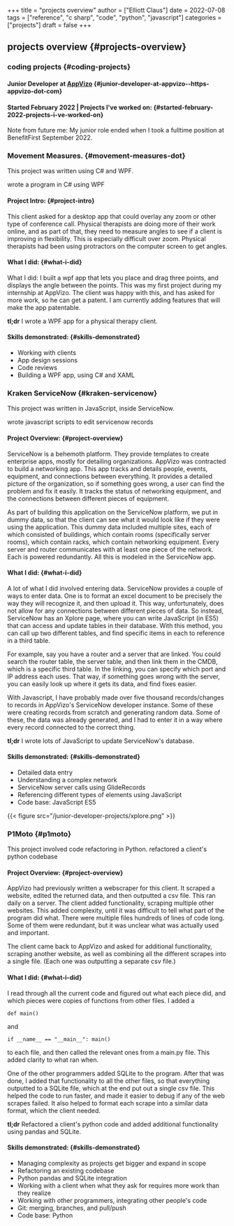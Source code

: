+++
title = "projects overview"
author = ["Elliott Claus"]
date = 2022-07-08
tags = ["reference", "c sharp", "code", "python", "javascript"]
categories = ["projects"]
draft = false
+++

## projects overview {#projects-overview}


### coding projects {#coding-projects}


#### Junior Developer at [AppVizo](https:appvizo.com/) {#junior-developer-at-appvizo--https-appvizo-dot-com}


#### Started February 2022 | Projects I've worked on: {#started-february-2022-projects-i-ve-worked-on}

Note from future me: My junior role ended when I took a fulltime position at BenefitFirst September 2022.


### Movement Measures. {#movement-measures-dot}

This project was written using C# and WPF.

wrote a program in C# using WPF


#### Project Intro: {#project-intro}

This client asked for a desktop app that could overlay any zoom or
other type of conference call. Physical therapists are doing more
of their work online, and as part of that, they need to measure
angles to see if a client is improving in flexibility. This is
especially difficult over zoom. Physical therapists had been using
protractors on the computer screen to get angles.


#### What I did: {#what-i-did}

What I did: I built a wpf app that lets you place and drag three
points, and displays the angle between the points. This was my
first project during my internship at AppVizo. The client was
happy with this, and has asked for more work, so he can get a
patent. I am currently adding features that will make the app
patentable.

**tl;dr** I wrote a WPF app for a physical therapy client.


#### Skills demonstrated: {#skills-demonstrated}

-   Working with clients
-   App design sessions
-   Code reviews
-   Building a WPF app, using C# and XAML


### Kraken ServiceNow {#kraken-servicenow}

This project was written in JavaScript, inside ServiceNow.

wrote javascript scripts to edit servicenow records


#### Project Overview: {#project-overview}

ServiceNow is a behemoth platform. They provide templates to
create enterprise apps, mostly for detailing organizations.
AppVizo was contracted to build a networking app. This app tracks
and details people, events, equipment, and connections between
everything. It provides a detailed picture of the organization, so
if something goes wrong, a user can find the problem and fix it
easily. It tracks the status of networking equipment, and the
connections between different pieces of equipment.

As part of building this application on the ServiceNow platform,
we put in dummy data, so that the client can see what it would
look like if they were using the application. This dummy data
included multiple sites, each of which consisted of buildings,
which contain rooms (specifically server rooms), which contain
racks, which contain networking equipment. Every server and router
communicates with at least one piece of the network. Each is
powered redundantly. All this is modeled in the ServiceNow app.


#### What I did: {#what-i-did}

A lot of what I did involved entering data. ServiceNow provides a
couple of ways to enter data. One is to format an excel document
to be precisely the way they will recognize it, and then upload
it. This way, unfortunately, does not allow for any connections
between different pieces of data. So instead, ServiceNow has an
Xplore page, where you can write JavaScript (in ES5) that can
access and update tables in their database. With this method, you
can call up two different tables, and find specific items in each
to reference in a third table.

For example, say you have a router and a server that are linked.
You could search the router table, the server table, and then link
them in the CMDB, which is a specific third table. In the linking,
you can specify which port and IP address each uses. That way, if
something goes wrong with the server, you can easily look up where
it gets its data, and find fixes easier.

With Javascript, I have probably made over five thousand
records/changes to records in AppVizo's ServiceNow developer
instance. Some of these were creating records from scratch and
generating random data. Some of these, the data was already
generated, and I had to enter it in a way where every record
connected to the correct thing.

**tl;dr** I wrote lots of JavaScript to update ServiceNow's
database.


#### Skills demonstrated: {#skills-demonstrated}

-   Detailed data entry
-   Understanding a complex network
-   ServiceNow server calls using GlideRecords
-   Referencing different types of elements using JavaScript
-   Code base: JavaScript ES5

{{< figure src="/junior-developer-projects/xplore.png" >}}


### P1Moto {#p1moto}

This project involved code refactoring in Python.
refactored a client's python codebase


#### Project Overview: {#project-overview}

AppVizo had previously written a webscraper for this client. It
scraped a website, edited the returned data, and then outputted a
csv file. This ran daily on a server. The client added
functionality, scraping multiple other websites. This added
complexity, until it was difficult to tell what part of the
program did what. There were multiple files hundreds of lines of
code long. Some of them were redundant, but it was unclear what
was actually used and important.

The client came back to AppVizo and asked for additional
functionality, scraping another website, as well as combining all
the different scrapes into a single file. (Each one was outputting
a separate csv file.)


#### What I did: {#what-i-did}

I read through all the current code and figured out what each
piece did, and which pieces were copies of functions from other
files. I added a

`def main()`

and

`if __name__ == "__main__":
    main()`

to each file, and then called the relevant ones from a main.py
file. This added clarity to what ran when.

One of the other programmers added SQLite to the program. After
that was done, I added that functionality to all the other files,
so that everything outputted to a SQLite file, which at the end
put out a single csv file. This helped the code to run faster, and
made it easier to debug if any of the web scrapes failed. It also
helped to format each scrape into a similar data format, which the
client needed.

**tl;dr** Refactored a client's python code and added
additional functionality using pandas and SQLite.


#### Skills demonstrated: {#skills-demonstrated}

-   Managing complexity as projects get bigger and expand in scope
-   Refactoring an existing codebase
-   Python pandas and SQLite integration
-   Working with a client when what they ask for requires more work than they realize
-   Working with other programmers, integrating other people's code
-   Git: merging, branches, and pull/push
-   Code base: Python
